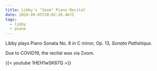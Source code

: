 ```yaml
---
title: Libby's "Zoom" Piano Recital
date: 2020-09-05T20:02:20.467Z
tags:
  - libby
  - piano
---
```

Libby plays Piano Sonata No. 8 in C minor, Op. 13, *Sonata Pathétique*.

Due to COVID19, the recital was via Zoom.

{{< youtube 1HEH1wSK67Q >}}